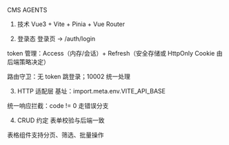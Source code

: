 CMS AGENTS
1. 技术
Vue3 + Vite + Pinia + Vue Router

2. 登录态
登录页 → /auth/login

token 管理：Access（内存/会话）+ Refresh（安全存储或 HttpOnly Cookie 由后端策略决定）

路由守卫：无 token 跳登录；10002 统一处理

3. HTTP 适配层
基址：import.meta.env.VITE_API_BASE

统一响应拦截：code != 0 走错误分支

4. CRUD 约定
表单校验与后端一致

表格组件支持分页、筛选、批量操作